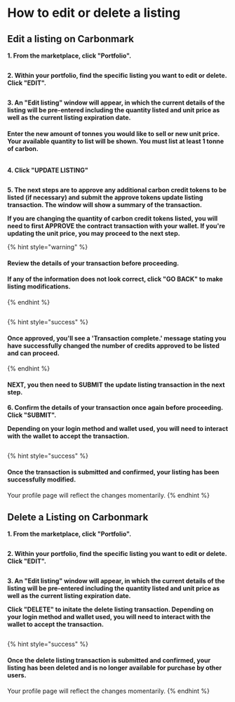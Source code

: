 # How to edit or delete a listing

## E**dit a listing on Carbonmark**

**1. From the marketplace, click "Portfolio".**

<figure><img src="../.gitbook/assets/How to Delete a Listing in Carbonmark Projects - Step 1.png" alt=""><figcaption></figcaption></figure>

**2. Within your portfolio, find the specific listing you want to edit or delete. Click "EDIT".**

<figure><img src="../.gitbook/assets/How to Delete a Listing in Carbonmark Projects - Step 2.jpeg" alt=""><figcaption></figcaption></figure>

**3.  An "Edit listing" window will appear, in which the current details of the listing will be pre-entered including the quantity listed and unit price as well as the current listing expiration date.**

#### Enter the new amount of tonnes you would like to sell or new unit price. Your available quantity to list will be shown. You must list at least 1 tonne of carbon.

<figure><img src="../.gitbook/assets/Update Carbonmark Listing - Step 3.jpeg" alt=""><figcaption></figcaption></figure>

&#x20;**4. Click "UPDATE LISTING"**

<figure><img src="../.gitbook/assets/How to Edit Listings on Carbonmark - Step 4.jpeg" alt=""><figcaption></figcaption></figure>

**5. The next steps are to approve any additional carbon credit tokens to be listed (if necessary) and submit the approve tokens update listing transaction. The window will show a summary of the transaction.**&#x20;

**If you are changing the quantity of carbon credit tokens listed, you will need to first APPROVE the contract transaction with your wallet. If you're updating the unit price, you may proceed to the next step.**

{% hint style="warning" %}
#### Review the details of your transaction before proceeding.

#### If any of the information does not look correct, click "GO BACK" to make listing modifications.
{% endhint %}

<figure><img src="../.gitbook/assets/How to Edit a Listing on Carbonmark - Step 5.jpeg" alt=""><figcaption></figcaption></figure>

{% hint style="success" %}
#### Once approved, you'll see a 'Transaction complete.' message stating you have successfully changed the number of credits approved to be listed and can proceed.
{% endhint %}

#### NEXT, you then need to SUBMIT the update listing transaction in the next step.

**6. Confirm the details of your transaction once again before proceeding. Click "SUBMIT".**&#x20;

**Depending on your login method and wallet used, you will need to interact with the wallet to accept the transaction.**

<figure><img src="../.gitbook/assets/How to Edit a Listing on Carbonmark - Step 6.jpeg" alt=""><figcaption></figcaption></figure>

{% hint style="success" %}
#### Once the transaction is submitted and confirmed, your listing has been successfully modified.

Your profile page will reflect the changes momentarily.
{% endhint %}

## **Delete a Listing on Carbonmark**

**1. From the marketplace, click "Portfolio".**

<figure><img src="../.gitbook/assets/How to Delete a Listing in Carbonmark Projects - Step 1.png" alt=""><figcaption></figcaption></figure>

**2. Within your portfolio, find the specific listing you want to edit or delete. Click "EDIT".**

<figure><img src="../.gitbook/assets/How to Delete a Listing in Carbonmark Projects - Step 2.jpeg" alt=""><figcaption></figcaption></figure>

**3.  An "Edit listing" window will appear, in which the current details of the listing will be pre-entered including the quantity listed and unit price as well as the current listing expiration date.**

**Click "DELETE" to initate the delete listing transaction. Depending on your login method and wallet used, you will need to interact with the wallet to accept the transaction.**

<figure><img src="../.gitbook/assets/How to Delete a Listing in Carbonmark Projects - Step 3.jpeg" alt=""><figcaption></figcaption></figure>

{% hint style="success" %}
#### Once the delete listing transaction is submitted and confirmed, your listing has been deleted and is no longer available for purchase by other users.

Your profile page will reflect the changes momentarily.
{% endhint %}
